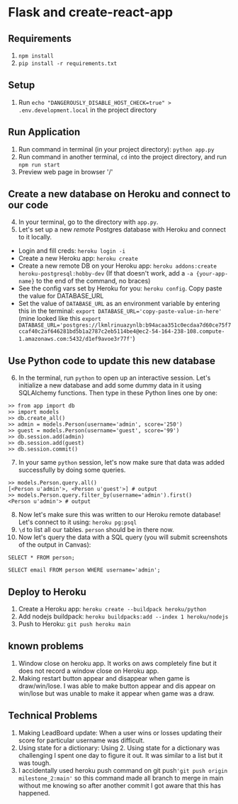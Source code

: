 # Flask and create-react-app

## Requirements
1. `npm install`
2. `pip install -r requirements.txt`

## Setup
1. Run `echo "DANGEROUSLY_DISABLE_HOST_CHECK=true" > .env.development.local` in the project directory

## Run Application
1. Run command in terminal (in your project directory): `python app.py`
2. Run command in another terminal, `cd` into the project directory, and run `npm run start`
3. Preview web page in browser '/'

## Create a new database on Heroku and connect to our code
4. In your terminal, go to the directory with `app.py`.
5. Let's set up a new *remote* Postgres database with Heroku and connect to it locally.
- Login and fill creds: `heroku login -i`
- Create a new Heroku app: `heroku create`
- Create a new remote DB on your Heroku app: `heroku addons:create heroku-postgresql:hobby-dev` (If that doesn't work, add a `-a {your-app-name}` to the end of the command, no braces)
- See the config vars set by Heroku for you: `heroku config`. Copy paste the value for DATABASE_URL
- Set the value of `DATABASE_URL` as an environment variable by entering this in the terminal: `export DATABASE_URL='copy-paste-value-in-here'` (mine looked like this `export DATABASE_URL='postgres://lkmlrinuazynlb:b94acaa351c0ecdaa7d60ce75f7ccaf40c2af646281bd5b1a2787c2eb5114be4@ec2-54-164-238-108.compute-1.amazonaws.com:5432/d1ef9avoe3r77f'`)


## Use Python code to update this new database
6. In the terminal, run `python` to open up an interactive session. Let's initialize a new database and add some dummy data in it using SQLAlchemy functions. Then type in these Python lines one by one:
```
>> from app import db
>> import models
>> db.create_all()
>> admin = models.Person(username='admin', score='250')
>> guest = models.Person(username='guest', score='99')
>> db.session.add(admin)
>> db.session.add(guest)
>> db.session.commit()
```
7. In your same `python` session, let's now make sure that data was added successfully by doing some queries.
```
>> models.Person.query.all()
[<Person u'admin'>, <Person u'guest'>] # output
>> models.Person.query.filter_by(username='admin').first()
<Person u'admin'> # output
```
8. Now let's make sure this was written to our Heroku remote database! Let's connect to it using: `heroku pg:psql`
9. `\d` to list all our tables. `person` should be in there now.
10. Now let's query the data with a SQL query (you will submit screenshots of the output in Canvas):
```
SELECT * FROM person;
```
```
SELECT email FROM person WHERE username='admin';
```

## Deploy to Heroku
1. Create a Heroku app: `heroku create --buildpack heroku/python`
2. Add nodejs buildpack: `heroku buildpacks:add --index 1 heroku/nodejs`
3. Push to Heroku: `git push heroku main`

## known problems 
1. Window close on heroku app. It works on aws completely fine but it does not record a window close on Heroku app.
2. Making restart button appear and disappear when game is draw/win/lose. I was able to make button appear and dis appear on win/lose but was unable to make it appear when game was a draw.

## Technical Problems
1. Making LeadBoard update: When a user wins or losses updating their score for particular username was difficult.
2. Using state for a dictionary: Using 2. Using state for a dictionary was challenging I spent one day to figure it out. It was similar to a list but it was tough. 
3. I accidentally used heroku push command on git push`'git push origin milestone_2:main'` so this command made all branch to merge in main without me knowing so after another commit I got aware that this has happened.


